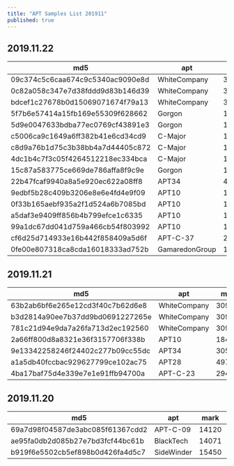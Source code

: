 ```yaml
---
title: "APT Samples List 201911"
published: true
---
```


## 2019.11.22

|md5|apt|mark|checked|
|----|----|----|----|
|09c374c5c6caa674c9c5340ac9090e8d|WhiteCompany|30900||
|0c82a058c347e7d38fddd9d83b146d39|WhiteCompany|30900||
|bdcef1c27678b0d15069071674f79a13|WhiteCompany|30900||
|5f7b6e57414a15fb169e55309f628662|Gorgon|15450||
|5d9e0047633bdba77ec0769cf43891e3|Gorgon|15450||
|c5006ca9c1649a6ff382b41e6cd34cd9|C-Major|15442||
|c8d9a76b1d75c3b38bb4a7d44405c872|C-Major|15980||
|4dc1b4c7f3c05f4264512218ec334bca|C-Major|14972||
|15c87a583775ce669de786affa8f9c9e|Gorgon|15450||
|22b47fcaf9940a8a5e920ec622a08ff8|APT34|45104||
|9edbf5b28c409b3206e8e6e4fd4e9f09|APT10|108150||
|0f33b165aebf935a2f1d524a6b7085bd|APT10|109180||
|a5daf3e9409ff856b4b799efce1c6335|APT10|108150||
|99a1dc67dd041d759a466cb54f803992|APT10|108150||
|cf6d25d714933e16b442f858409a5d6f|APT-C-37|29623||
|0fe00e807318ca8cda16018333ad752b|GamaredonGroup|15450||

<!--more-->

## 2019.11.21

|md5|apt|mark|checked|
|----|----|----|----|
|63b2ab6bf6e265e12cd3f40c7b62d6e8|WhiteCompany|30900|
|b3d2814a90ee7b37dd9bd0691227265e|WhiteCompany|30900|
|781c21d94e9da7a26fa713d2ec192560|WhiteCompany|30900|
|2a66ff800d8a8321e36f3157706f338b|APT10|184987|
|9e13342258246f24402c277b09cc55dc|APT34|30559|
|a1a5db40fccbac929627799ce102ac75|APT28|4978|
|4ba17baf75d4e339e7e1e91ffb94700a|APT-C-23|29479|

## 2019.11.20

|md5|apt|mark|checked|
|----|----|----|----|
|69a7d98f04587de3abc085f61367cdd2|APT-C-09|14120|
|ae95fa0db2d085b27e7bd3fcf44bc61b|BlackTech|14071|
|b919f6e5502cb5ef898b0d426fa4d5c7|SideWinder|15450|